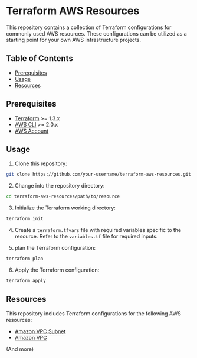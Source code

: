 # Terraform AWS Resources

This repository contains a collection of Terraform configurations for commonly used AWS resources. These configurations can be utilized as a starting point for your own AWS infrastructure projects.

## Table of Contents ##

- [Prerequisites](#prerequisites)
- [Usage](#usage)
- [Resources](#resources)

## Prerequisites ##

- [Terraform](https://www.terraform.io/downloads.html) >= 1.3.x
- [AWS CLI](https://aws.amazon.com/cli/) >= 2.0.x
- [AWS Account](https://aws.amazon.com/)

## Usage ##

1. Clone this repository:

```bash
git clone https://github.com/your-username/terraform-aws-resources.git
```

2. Change into the repository directory:

```bash
cd terraform-aws-resources/path/to/resource
```

3. Initialize the Terraform working directory:

```bash
terraform init
```

4. Create a `terraform.tfvars` file with required variables specific to the resource. Refer to the `variables.tf` file for required inputs.

5. plan the Terraform configuration:

```bash
terraform plan
```

6. Apply the Terraform configuration:

```bash
terraform apply
```

## Resources ##

This repository includes Terraform configurations for the following AWS resources:

- [Amazon VPC Subnet](./subnet)
- [Amazon VPC](./vpc)

(And more)
